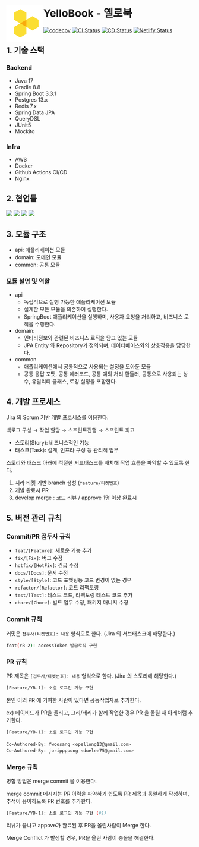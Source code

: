 # YelloBook - 옐로북 <a href="https://yellobook.site"><img src="./images/logo.png" align="left" width="100"></a>

[![codecov](https://codecov.io/gh/Yellobook/yellobook-backend/branch/develop/graph/badge.svg?token=ZDMLLQDDTN)](https://codecov.io/gh/Yellobook/yellobook-backend)
[![CI Status](https://github.com/Yellobook/yellobook-backend/actions/workflows/coverage.yml/badge.svg)](https://github.com/Yellobook/yellobook-backend/actions)
[![CD Status](https://github.com/Yellobook/yellobook-backend/actions/workflows/deploy.yml/badge.svg)](https://github.com/Yellobook/yellobook-backend/actions)
[![Netlify Status](https://api.netlify.com/api/v1/badges/3368d77a-ba68-422f-937f-592fdd87a39e/deploy-status)](https://app.netlify.com/sites/yellobook/deploys)

## 1. 기술 스택

### Backend
- Java 17
- Gradle 8.8
- Spring Boot 3.3.1
- Postgres 13.x
- Redis 7.x
- Spring Data JPA
- QueryDSL
- JUnit5
- Mockito

### Infra

- AWS
- Docker
- Github Actions CI/CD
- Nginx

## 2. 협업툴

<img src="https://img.shields.io/badge/Slack-4A154B?style=for-the-badge&logo=slack&logoColor=white">   
<img src="https://img.shields.io/badge/Jira-0052CC?style=for-the-badge&logo=jira&logoColor=white">
<img src="https://img.shields.io/badge/Notion-000000?style=for-the-badge&logo=notion&logoColor=white">
<img src="https://img.shields.io/badge/Figma-F24E1E?style=for-the-badge&logo=figma&logoColor=white">


## 3. 모듈 구조

- api: 애플리케이션 모듈
- domain: 도메인 모듈
- common: 공통 모듈

### 모듈 설명 및 역할

- api
  - 독립적으로 실행 가능한 애플리케이션 모듈
  - 설계한 모든 모듈을 의존하여 실행한다.
  - SpringBoot 애플리케이션을 실행하며, 사용자 요청을 처리하고, 비즈니스 로직을 수행한다.
- domain:
  - 엔티티정보와 관련된 비즈니스 로직을 담고 있는 모듈
  - JPA Entity 와 Repository가 정의되며, 데이터베이스와의 상호작용을 담당한다.
- common
  - 애플리케이션에서 공통적으로 사용되는 설정을 모아둔 모듈
  - 공통 응답 포맷, 공통 에러코드, 공통 예외 처리 핸들러, 공통으로 사용되는 상수, 유틸리티 클래스, 로깅 설정을 포함한다.


## 4. 개발 프로세스

Jira 의 Scrum 기반 개발 프로세스를 이용한다.

백로그 구성 → 작업 할당 → 스프린트진행 → 스프린트 회고

- 스토리(Story): 비즈니스적인 기능
- 태스크(Task):  설계, 인프라 구성 등 관리적 업무

스토리와 태스크 아래에 적절한 서브태스크를 배치해 작업 흐름을 파악할 수 있도록 한다.

1. 지라 티켓 기반 branch  생성 (`feature/티켓번호`)
2. 개발 완료시 PR
3. develop merge : 코드 리뷰 / approve 1명 이상 완료시


## 5. 버전 관리 규칙

### Commit/PR 접두사 규칙

- `feat/[Feature]`: 새로운 기능 추가
- `fix/[Fix]`: 버그 수정
- `hotfix/[HotFix]`: 긴급 수정
- `docs/[Docs]`: 문서 수정
- `style/[Style]`: 코드 포맷팅등 코드 변경이 없는 경우
- `refactor/[Refactor]`: 코드 리팩토링
- `test/[Test]`: 테스트 코드, 리팩토링 테스트 코드 추가
- `chore/[Chore]`: 빌드 업무 수정, 패키지 매니저 수정

### Commit 규칙

커밋은 `접두사(티켓번호): 내용` 형식으로 한다. (Jira 의 서브태스크에 해당한다.)

```bash
feat(YB-2): accessToken 발급로직 구현
```

### PR 규칙

PR 제목은 `[접두사/티켓번호]: 내용`  형식으로 한다. (Jira 의 스토리에 해당한다.)

```bash
[Feature/YB-1]: 소셜 로그인 기능 구현
```

본인 이외 PR 에 기여한 사람이 있다면 공동작업자로 추가한다.

ex) 데이비드가 PR을 올리고, 그리/테리가 함께 작업한 경우 PR 을 올릴 때 아래처럼 추가한다.
```bash
[Feature/YB-1]: 소셜 로그인 기능 구현

Co-Authored-By: Ywoosang <opellong13@gmail.com>
Co-Authored-By: jorippppong <duelee75@gmail.com>
```

### Merge 규칙

병합 방법은 merge commit 을 이용한다.

merge commit 메시지는 PR 이력을 파악하기 쉽도록 PR 제목과 동일하게 작성하며, 추적이 용이하도록 PR 번호를 추가한다.

```bash
[Feature/YB-1]: 소셜 로그인 기능 구현 (#1)
```

리뷰가 끝나고 appove가 완료된 후 PR을 올린사람이 Merge 한다.

Merge Conflict 가 발생할 경우, PR을 올린 사람이 충돌을 해결한다.

 
